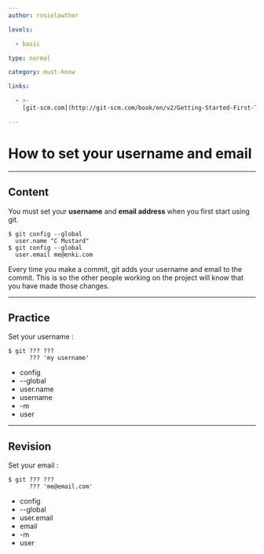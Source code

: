 ```yaml
---
author: rosielowther

levels:

  - basic

type: normal

category: must-know

links:

  - >-
    [git-scm.com](http://git-scm.com/book/en/v2/Getting-Started-First-Time-Git-Setup){website}

---
```

# How to set your username and email

---
## Content

You must set your **username** and **email address** when you first start using git.

```
$ git config --global 
  user.name "C Mustard"
$ git config --global 
  user.email me@enki.com
```

Every time you make a commit, git adds your username and email to the commit. This is so the other people working on the project will know that you have made those changes.

---
## Practice

Set your username :
```
$ git ??? ??? 
      ??? 'my username'
```
* config
* --global
* user.name
* username
* -m
* user

---
## Revision

Set your email :
```
$ git ??? ??? 
      ??? 'me@email.com'
```
* config
* --global
* user.email
* email
* -m
* user